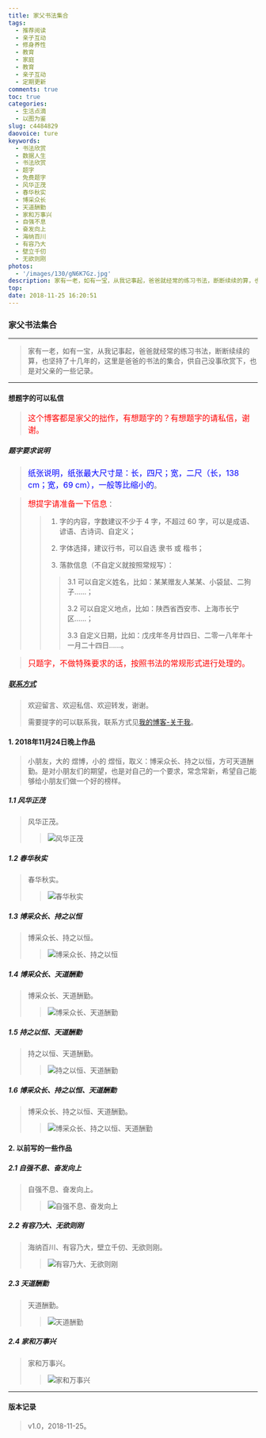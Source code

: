 ```yaml
---
title: 家父书法集合
tags:
  - 推荐阅读
  - 亲子互动
  - 修身养性
  - 教育
  - 家庭
  - 教育
  - 亲子互动
  - 定期更新
comments: true
toc: true
categories:
  - 生活点滴
  - 以图为鉴
slug: c4484829
daovoice: ture
keywords:
  - 书法欣赏
  - 数据人生
  - 书法欣赏
  - 题字
  - 免费题字
  - 风华正茂
  - 春华秋实
  - 博采众长
  - 天道酬勤
  - 家和万事兴
  - 自强不息
  - 奋发向上
  - 海纳百川
  - 有容乃大
  - 壁立千仞
  - 无欲则刚
photos:
  - '/images/130/gN6K7Gz.jpg'
description: 家有一老，如有一宝，从我记事起，爸爸就经常的练习书法，断断续续的算，也坚持了十几年的，这里是爸爸的书法的集合，供自己没事欣赏下，也是对父亲的一些记录。
top:
date: 2018-11-25 16:20:51
---
```


### 家父书法集合
---
> 家有一老，如有一宝，从我记事起，爸爸就经常的练习书法，断断续续的算，也坚持了十几年的，这里是爸爸的书法的集合，供自己没事欣赏下，也是对父亲的一些记录。
---

#### 想题字的可以私信
>
> <font color="red" size=3>这个博客都是家父的拙作，有想题字的？有想题字的请私信，谢谢。</font>
>

##### 题字要求说明
> <font color="blue" size=3>纸张说明，纸张最大尺寸是：长，四尺；宽，二尺（长，138 cm；宽，69 cm），一般等比缩小的</font>。

> <font color="red" size=3>想提字请准备一下信息</font>：
>
>> 1. 字的内容，字数建议不少于 4 字，不超过 60 字，可以是成语、谚语、古诗词、自定义；
>>
>> 2. 字体选择，建议行书，可以自选 隶书 或 楷书；
>>
>> 3. 落款信息（不自定义就按照常规写）：
>>
>>> 3.1 可以自定义姓名，比如：某某赠友人某某、小袋鼠、二狗子……；
>>>
>>> 3.2 可以自定义地点，比如：陕西省西安市、上海市长宁区……；
>>>
>>> 3.3 自定义日期，比如：戊戌年冬月廿四日、二零一八年年十一月二十四日……。

> <font color="red" size=3>只题字，不做特殊要求的话，按照书法的常规形式进行处理的。</font>

##### [联系方式](/about/)
> 欢迎留言、欢迎私信、欢迎转发，谢谢。
>
> 需要提字的可以联系我，联系方式见[我的博客-关于我](/about/)。

#### 1. 2018年11月24日晚上作品
> 小朋友，大的 煜博，小的 煜恒，取义：博采众长、持之以恒，方可天道酬勤。是对小朋友们的期望，也是对自己的一个要求，常念常新，希望自己能够给小朋友们做一个好的榜样。

##### 1.1 风华正茂
> 风华正茂。
>>
>> ![风华正茂](/images/130/Yo87qyt.png)

##### 1.2 春华秋实
> 春华秋实。
>>
>> ![春华秋实](/images/130/uzVQ7cX.png)

##### 1.3 博采众长、持之以恒
> 博采众长、持之以恒。
>>
>> ![博采众长、持之以恒](/images/130/f0NjEor.png)

##### 1.4 博采众长、天道酬勤
> 博采众长、天道酬勤。
>>
>> ![博采众长、天道酬勤](/images/130/CjcScXd.png)

##### 1.5 持之以恒、天道酬勤
> 持之以恒、天道酬勤。
>>
>> ![持之以恒、天道酬勤](/images/130/DUaT3Uw.png)

##### 1.6 博采众长、持之以恒、天道酬勤
> 博采众长、持之以恒、天道酬勤。
>>
>> ![博采众长、持之以恒、天道酬勤](/images/130/ihHEIHJ.png)

#### 2. 以前写的一些作品

##### 2.1 自强不息、奋发向上
> 自强不息、奋发向上。
>>
>> ![自强不息、奋发向上](/images/130/1yDE6CU.png)

##### 2.2 有容乃大、无欲则刚
> 海纳百川、有容乃大，壁立千仞、无欲则刚。
>>
>> ![有容乃大、无欲则刚](/images/130/Ckhn4ge.png)

##### 2.3 天道酬勤
> 天道酬勤。
>>
>> ![天道酬勤](/images/130/O8JGZeI.png)

##### 2.4 家和万事兴
> 家和万事兴。
>>
>> ![家和万事兴](/images/130/0UJM2ts.jpg)
---

#### 版本记录
> v1.0，2018-11-25。
